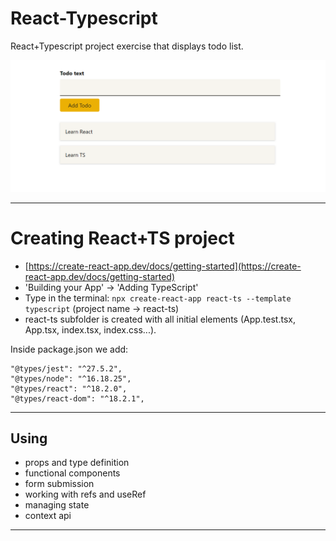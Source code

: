 # React-Typescript

React+Typescript project exercise that displays todo list.

![todo](/todo.png)

---

# Creating React+TS project

- [https://create-react-app.dev/docs/getting-started](https://create-react-app.dev/docs/getting-started)
- 'Building your App' -> 'Adding TypeScript'
- Type in the terminal: `npx create-react-app react-ts --template typescript` (project name -> react-ts)
- react-ts subfolder is created with all initial elements (App.test.tsx, App.tsx, index.tsx, index.css...).

Inside package.json we add:

```"typescript": "^4.9.5"
"@types/jest": "^27.5.2",
"@types/node": "^16.18.25",
"@types/react": "^18.2.0",
"@types/react-dom": "^18.2.1",
```

---

## Using

- props and type definition
- functional components
- form submission
- working with refs and useRef
- managing state
- context api

---
